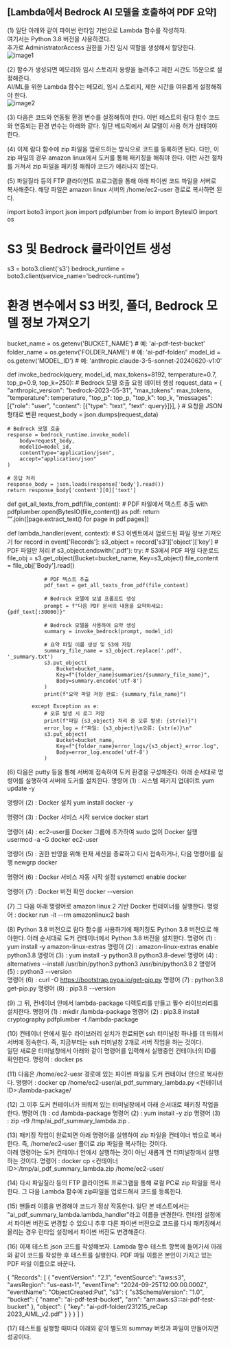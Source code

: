 ## [Lambda에서 Bedrock AI 모델을 호출하여 PDF 요약]

(1) 일단 아래와 같이 파이썬 런타임 기반으로 Lambda 함수를 작성하자.   
여기서는 Python 3.8 버전을 사용하겠다.      
추가로 AdministratorAccess 권한을 가진 임시 역할을 생성해서 할당한다.      
![image1](https://github.com/user-attachments/assets/9cfd9743-2516-43a0-b5fc-1c8b992f162c)
<br/>
                
(2) 함수가 생성되면 메모리와 임시 스토리지 용량을 늘려주고 제한 시간도 15분으로 설정해준다.   
AI/ML을 위한 Lambda 함수는 메모리, 임시 스토리지, 제한 시간을 여유롭게 설정해줘야 한다.          
![image2](https://github.com/user-attachments/assets/529713d6-ace7-4556-8734-28d1d33ad953)
<br/>
        
(3) 다음은 코드와 연동될 환경 변수를 설정해줘야 한다. 
이번 테스트의 람다 함수 코드와 연동되는 환경 변수는 아래와 같다.
일단 베드락에서 AI 모델이 사용 허가 상태여야 한다. 

                                
(4) 이제 람다 함수에 zip 파일을 업로드하는 방식으로 코드를 등록하면 된다.
다만, 이 zip 파일의 경우 amazon linux에서 도커를 통해 패키징을 해줘야 한다.
이런 사전 절차를 거쳐서 zip 파일을 패키징 해줘야 코드가 에러나지 않는다.


(5) 파일질라 등의 FTP 클라이언트 프로그램을 통해 아래 파이썬 코드 파일을 서버로 복사해준다.
해당 파일은 amazon linux 서버의 /home/ec2-user 경로로 복사하면 된다.

           
import boto3
import json
import pdfplumber
from io import BytesIO
import os

# S3 및 Bedrock 클라이언트 생성
s3 = boto3.client('s3')
bedrock_runtime = boto3.client(service_name='bedrock-runtime')

# 환경 변수에서 S3 버킷, 폴더, Bedrock 모델 정보 가져오기
bucket_name = os.getenv('BUCKET_NAME')  # 예: 'ai-pdf-test-bucket'
folder_name = os.getenv('FOLDER_NAME')  # 예: 'ai-pdf-folder/'
model_id = os.getenv('MODEL_ID')  # 예: 'anthropic.claude-3-5-sonnet-20240620-v1:0'

def invoke_bedrock(query, model_id, max_tokens=8192, temperature=0.7, top_p=0.9, top_k=250):
    # Bedrock 모델 호출 요청 데이터 생성
    request_data = {
        "anthropic_version": "bedrock-2023-05-31",
        "max_tokens": max_tokens,
        "temperature": temperature,
        "top_p": top_p,
        "top_k": top_k,
        "messages": [{"role": "user", "content": [{"type": "text", "text": query}]}],
    }
    # 요청을 JSON 형태로 변환
    request_body = json.dumps(request_data)

    # Bedrock 모델 호출
    response = bedrock_runtime.invoke_model(
        body=request_body,
        modelId=model_id,
        contentType="application/json",
        accept="application/json"
    )

    # 응답 처리
    response_body = json.loads(response['body'].read())
    return response_body['content'][0]['text']

def get_all_texts_from_pdf(file_content):
    # PDF 파일에서 텍스트 추출
    with pdfplumber.open(BytesIO(file_content)) as pdf:
        return "".join([page.extract_text() for page in pdf.pages])

def lambda_handler(event, context):
    # S3 이벤트에서 업로드된 파일 정보 가져오기
    for record in event['Records']:
        s3_object = record['s3']['object']['key']
        # PDF 파일만 처리
        if s3_object.endswith('.pdf'):
            try:
                # S3에서 PDF 파일 다운로드
                file_obj = s3.get_object(Bucket=bucket_name, Key=s3_object)
                file_content = file_obj['Body'].read()

                # PDF 텍스트 추출
                pdf_text = get_all_texts_from_pdf(file_content)

                # Bedrock 모델에 보낼 프롬프트 생성
                prompt = f"다음 PDF 문서의 내용을 요약하세요: {pdf_text[:30000]}"
                
                # Bedrock 모델을 사용하여 요약 생성
                summary = invoke_bedrock(prompt, model_id)

                # 요약 파일 이름 생성 및 S3에 저장
                summary_file_name = s3_object.replace('.pdf', '_summary.txt')
                s3.put_object(
                    Bucket=bucket_name,
                    Key=f"{folder_name}summaries/{summary_file_name}",
                    Body=summary.encode('utf-8')
                )
                print(f"요약 파일 저장 완료: {summary_file_name}")

            except Exception as e:
                # 오류 발생 시 로그 저장
                print(f"파일 {s3_object} 처리 중 오류 발생: {str(e)}")
                error_log = f"파일: {s3_object}\n오류: {str(e)}\n"
                s3.put_object(
                    Bucket=bucket_name,
                    Key=f"{folder_name}error_logs/{s3_object}_error.log",
                    Body=error_log.encode('utf-8')
                )
          
(6) 다음은 putty 등을 통해 서버에 접속하여 도커 환경을 구성해준다. 
아래 순서대로 명령어를 실행하여 서버에 도커를 설치한다. 
명령어 (1) : 시스템 패키지 업데이트
yum update -y

명령어 (2) : Docker 설치
yum install docker -y

명령어 (3) : Docker 서비스 시작
service docker start

명령어 (4) : ec2-user를 Docker 그룹에 추가하여 sudo 없이 Docker 실행
usermod -a -G docker ec2-user

명령어 (5) : 권한 반영을 위해 현재 세션을 종료하고 다시 접속하거나, 다음 명령어를 실행
newgrp docker

명령어 (6) : Docker 서비스 자동 시작 설정
systemctl enable docker

명령어 (7) : Docker 버전 확인
docker --version

(7) 그 다음 아래 명령어로 amazon linux 2 기반 Docker 컨테이너를 실행한다.
명령어 : docker run -it --rm amazonlinux:2 bash
     
(8) Python 3.8 버전으로 람다 함수를 사용하기에 패키징도 Python 3.8 버전으로 해야한다. 
아래 순서대로 도커 컨테이너에서 Python 3.8 버전을 설치한다.
명령어 (1) : yum install -y amazon-linux-extras
명령어 (2) : amazon-linux-extras enable python3.8
명령어 (3) : yum install -y python3.8 python3.8-devel
명령어 (4) : alternatives --install /usr/bin/python3 python3 /usr/bin/python3.8 2
명령어 (5) : python3 --version  
명령어 (6) : curl -O https://bootstrap.pypa.io/get-pip.py
명령어 (7) : python3.8 get-pip.py 
명령어 (8) : pip3.8 --version
     
(9) 그 뒤, 컨네이너 안에서 lambda-package 디렉토리를 만들고 필수 라이브러리를 설치한다. 
명령어 (1) : mkdir /lambda-package
명령어 (2) : pip3.8 install cryptography pdfplumber -t /lambda-package
   
(10) 컨테이너 안에서 필수 라이브러리 설치가 완료되면 ssh 터미널창 하나를 더 띄워서 서버에 접속한다. 
즉, 지금부터는 ssh 터미널창 2개로 서버 작업을 하는 것이다.       
일단 새로운 터미널창에서 아래와 같이 명령어를 입력해서 실행중인 컨테이너의 ID를 확인한다.
명령어 : docker ps

(11) 다음은 /home/ec2-uesr 경로에 있는 파이썬 파일을 도커 컨테이너 안으로 복사한다.
명령어 : docker cp /home/ec2-user/ai_pdf_summary_lambda.py <컨테이너 ID>:/lambda-package/
  
(12) 그 이후 도커 컨테이너가 띄워져 있는 터미널창에서 아래 순서대로 패키징 작업을 한다.
명령어 (1) : cd /lambda-package
명령어 (2) : yum install -y zip
명령어 (3) : zip -r9 /tmp/ai_pdf_summary_lambda.zip . 

(13) 패키징 작업이 완료되면 아래 명령어를 실행하여 zip 파일을 컨테이너 밖으로 복사한다.
즉, /home/ec2-user 폴더로 zip 파일을 복사하는 것이다.               
아래 명령어는 도커 컨테이너 안에서 실행하는 것이 아닌 새롭게 연 터미널창에서 실행하는 것이다.
명령어 : docker cp <컨테이너 ID>:/tmp/ai_pdf_summary_lambda.zip /home/ec2-user/


(14) 다시 파일질라 등의 FTP 클라이언트 프로그램을 통해 로컬 PC로 zip 파일을 복사한다.
그 다음 Lambda 함수에 zip파일을 업로드해서 코드를 등록한다.

   
(15) 핸들러 이름을 변경해야 코드가 정상 작동한다.
일단 본 테스트에서는 "ai_pdf_summary_lambda.lambda_handler"라고 이름을 변경한다.
런타임 설정에서 파이썬 버전도 변경할 수 있으니 
추후 다른 파이썬 버전으로 코드를 다시 패키징해서 올리는 경우 런타임 설정에서 파이썬 버전도 변경해준다.

    
(16) 이제 테스트 json 코드를 작성해보자.
Lambda 함수 테스트 항목에 들어가서 아래와 같이 코드를 작성한 후 테스트를 실행한다.
PDF 파일 이름은 본인이 가지고 있는 PDF 파일 이름으로 바꾼다.

{
  "Records": [
    {
      "eventVersion": "2.1",
      "eventSource": "aws:s3",
      "awsRegion": "us-east-1",
      "eventTime": "2024-09-25T12:00:00.000Z",
      "eventName": "ObjectCreated:Put",
      "s3": {
        "s3SchemaVersion": "1.0",
        "bucket": {
          "name": "ai-pdf-test-bucket",
          "arn": "arn:aws:s3:::ai-pdf-test-bucket"
        },
        "object": {
          "key": "ai-pdf-folder/231215_reCap 2023_AIML_v2.pdf"
        }
      }
    }
  ]
}


          
(17) 테스트를 실행할 때마다 아래와 같이 별도의 summay 버킷과 파일이 만들어지면 성공이다. 
